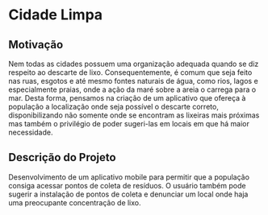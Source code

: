 # Cidade Limpa

## Motivação
	 	 	 	
  Nem todas as cidades possuem uma organização adequada quando se diz respeito ao descarte de lixo. Consequentemente, é comum que seja feito nas ruas, esgotos e até mesmo fontes naturais de água, como rios, lagos e especialmente praias, onde a ação da maré sobre a areia o carrega para o mar. Desta forma, pensamos na criação de um aplicativo que ofereça à população a localização onde seja possível o descarte correto, disponibilizando não somente onde se encontram as lixeiras mais próximas mas também o privilégio de poder sugeri-las em locais em que há maior necessidade.

## Descrição do Projeto

  Desenvolvimento de um aplicativo mobile para permitir que a população consiga acessar pontos de coleta de resíduos. O usuário também pode sugerir a instalação de pontos de coleta e denunciar um local onde haja uma preocupante concentração de lixo.
